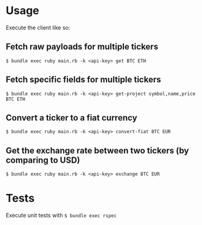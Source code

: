 # Usage

Execute the client like so:

## Fetch raw payloads for multiple tickers

`$ bundle exec ruby main.rb -k <api-key> get BTC ETH`

## Fetch specific fields for multiple tickers

`$ bundle exec ruby main.rb -k <api-key> get-project symbol,name,price BTC ETH`

## Convert a ticker to a fiat currency

`$ bundle exec ruby main.rb -k <api-key> convert-fiat BTC EUR`

## Get the exchange rate between two tickers (by comparing to USD)

`$ bundle exec ruby main.rb -k <api-key> exchange BTC EUR`

# Tests

Execute unit tests with `$ bundle exec rspec`
